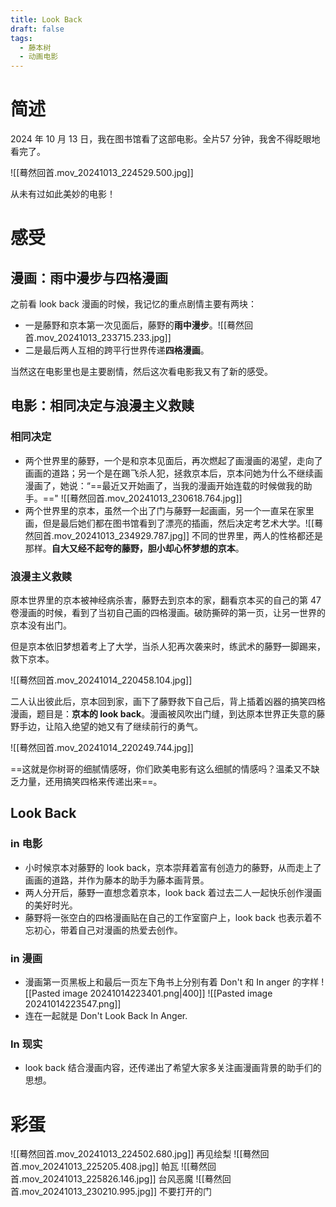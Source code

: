 ```yaml
---
title: Look Back
draft: false
tags:
  - 藤本树
  - 动画电影
---
```

# 简述
2024 年 10 月 13 日，我在图书馆看了这部电影。全片57 分钟，我舍不得眨眼地看完了。

![[蓦然回首.mov_20241013_224529.500.jpg]]

从未有过如此美妙的电影！
# 感受
## 漫画：雨中漫步与四格漫画
之前看 look back 漫画的时候，我记忆的重点剧情主要有两块：
- 一是藤野和京本第一次见面后，藤野的**雨中漫步**。![[蓦然回首.mov_20241013_233715.233.jpg]]
- 二是最后两人互相的跨平行世界传递**四格漫画**。

当然这在电影里也是主要剧情，然后这次看电影我又有了新的感受。
## 电影：相同决定与浪漫主义救赎
### 相同决定
- 两个世界里的藤野，一个是和京本见面后，再次燃起了画漫画的渴望，走向了画画的道路；另一个是在踢飞杀人犯，拯救京本后，京本问她为什么不继续画漫画了，她说：“==最近又开始画了，当我的漫画开始连载的时候做我的助手。==" ![[蓦然回首.mov_20241013_230618.764.jpg]]
- 两个世界里的京本，虽然一个出了门与藤野一起画画，另一个一直呆在家里画，但是最后她们都在图书馆看到了漂亮的插画，然后决定考艺术大学。![[蓦然回首.mov_20241013_234929.787.jpg]]
不同的世界里，两人的性格都还是那样。**自大又经不起夸的藤野，胆小却心怀梦想的京本**。
### 浪漫主义救赎
原本世界里的京本被神经病杀害，藤野去到京本的家，翻看京本买的自己的第 47 卷漫画的时候，看到了当初自己画的四格漫画。破防撕碎的第一页，让另一世界的京本没有出门。

但是京本依旧梦想着考上了大学，当杀人犯再次袭来时，练武术的藤野一脚踢来，救下京本。

![[蓦然回首.mov_20241014_220458.104.jpg]]

二人认出彼此后，京本回到家，画下了藤野救下自己后，背上插着凶器的搞笑四格漫画，题目是：**京本的 look back**。漫画被风吹出门缝，到达原本世界正失意的藤野手边，让陷入绝望的她又有了继续前行的勇气。

![[蓦然回首.mov_20241014_220249.744.jpg]]

==这就是你树哥的细腻情感呀，你们欧美电影有这么细腻的情感吗？温柔又不缺乏力量，还用搞笑四格来传递出来==。
## Look Back
### in 电影
- 小时候京本对藤野的 look back，京本崇拜着富有创造力的藤野，从而走上了画画的道路，并作为藤本的助手为藤本画背景。
- 两人分开后，藤野一直想念着京本，look back 着过去二人一起快乐创作漫画的美好时光。
- 藤野将一张空白的四格漫画贴在自己的工作室窗户上，look back 也表示着不忘初心，带着自己对漫画的热爱去创作。
### in 漫画
- 漫画第一页黑板上和最后一页左下角书上分别有着 Don't 和 In anger 的字样 ![[Pasted image 20241014223401.png|400]] ![[Pasted image 20241014223547.png]] 
- 连在一起就是 Don't Look Back In Anger.
### In 现实
- look back 结合漫画内容，还传递出了希望大家多关注画漫画背景的助手们的思想。
# 彩蛋
![[蓦然回首.mov_20241013_224502.680.jpg]]
再见绘梨
![[蓦然回首.mov_20241013_225205.408.jpg]]
帕瓦
![[蓦然回首.mov_20241013_225826.146.jpg]]
台风恶魔
![[蓦然回首.mov_20241013_230210.995.jpg]]
不要打开的门